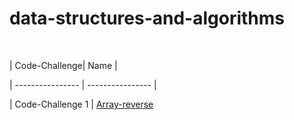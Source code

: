 # data-structures-and-algorithms

​

| Code-Challenge| Name |

| ---------------- | ---------------- |

| Code-Challenge 1  | [Array-reverse]()

​